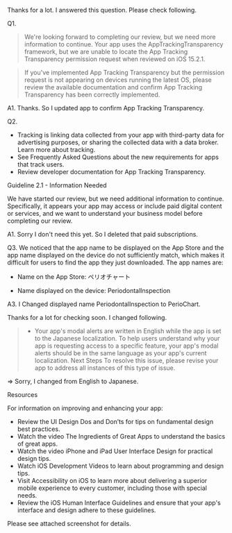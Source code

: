 Thanks for a lot.
I answered this question.
Please check following.

Q1.

> We're looking forward to completing our review, but we need more information to continue. Your app uses the AppTrackingTransparency framework, but we are unable to locate the App Tracking Transparency permission request when reviewed on iOS 15.2.1.

> If you've implemented App Tracking Transparency but the permission request is not appearing on devices running the latest OS, please review the available documentation and confirm App Tracking Transparency has been correctly implemented.

A1.
Thanks.
So I updated app to confirm App Tracking Transparency.

Q2.

- Tracking is linking data collected from your app with third-party data for advertising purposes, or sharing the collected data with a data broker. Learn more about tracking.
- See Frequently Asked Questions about the new requirements for apps that track users.
- Review developer documentation for App Tracking Transparency.

Guideline 2.1 - Information Needed

We have started our review, but we need additional information to continue. Specifically, it appears your app may access or include paid digital content or services, and we want to understand your business model before completing our review.

A1.
Sorry I don't need this yet.
So I deleted that paid subscriptions.

Q3.
We noticed that the app name to be displayed on the App Store and the app name displayed on the device do not sufficiently match, which makes it difficult for users to find the app they just downloaded. The app names are:

- Name on the App Store: ペリオチャート

- Name displayed on the device: PeriodontalInspection

A3.
I Changed displayed name PeriodontalInspection to PerioChart.

Thanks for a lot for checking soon.
I changed following.

> - Your app's modal alerts are written in English while the app is set to the Japanese localization. To help users understand why your app is requesting access to a specific feature, your app's modal alerts should be in the same language as your app's current localization.
>   Next Steps
>   To resolve this issue, please revise your app to address all instances of this type of issue.

=>
Sorry, I changed from English to Japanese.

Resources

For information on improving and enhancing your app:

- Review the UI Design Dos and Don’ts for tips on fundamental design best practices.
- Watch the video The Ingredients of Great Apps to understand the basics of great apps.
- Watch the video iPhone and iPad User Interface Design for practical design tips.
- Watch iOS Development Videos to learn about programming and design tips.
- Visit Accessibility on iOS to learn more about delivering a superior mobile experience to every customer, including those with special needs.
- Review the iOS Human Interface Guidelines and ensure that your app's interface and design adhere to these guidelines.

Please see attached screenshot for details.
